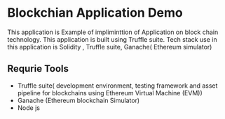 # Blockchian Application Demo   

This application is Example of impliminttion of Application on block chain technology. This application is built using Truffle suite.
Tech stack use in this application is Solidity , Truffle suite, Ganache( Ethereum simulator)

## Requrie Tools 

- Truffle suite( development environment, testing framework and asset pipeline for blockchains using Ethereum Virtual Machine (EVM))
- Ganache (Ethereum blockchain Simulator)
-  Node js 

